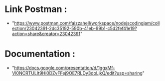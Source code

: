 # Link Postman :
- "https://www.postman.com/faizzahell/workspace/nodejscodingjam/collection/23042391-2dc35192-590b-41eb-99b1-c5d2fef41e19?action=share&creator=23042391"

# Documentation :
- "https://docs.google.com/presentation/d/1ggxMf-Vl0NCRTULIt9Hi0DZvFFej9OE7RLDy3doLjkQ/edit?usp=sharing"